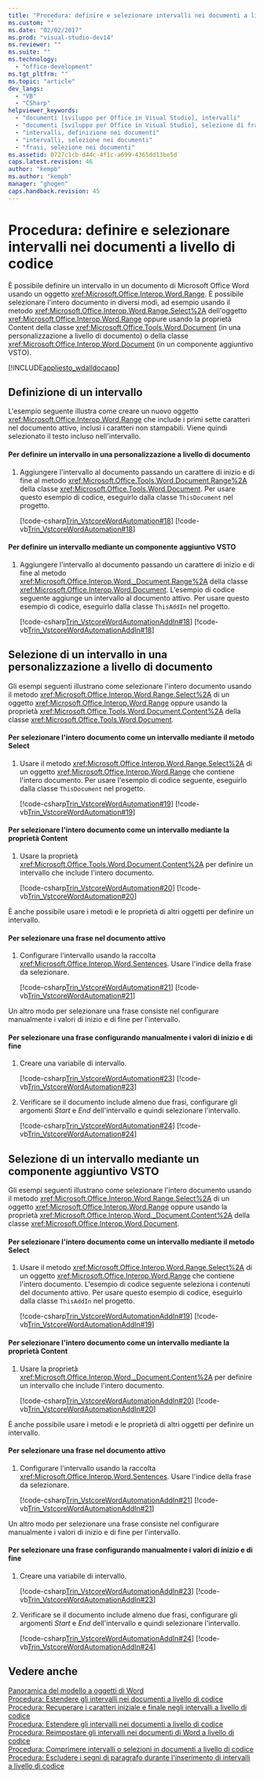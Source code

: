 ```yaml
---
title: "Procedura: definire e selezionare intervalli nei documenti a livello di codice | Microsoft Docs"
ms.custom: ""
ms.date: "02/02/2017"
ms.prod: "visual-studio-dev14"
ms.reviewer: ""
ms.suite: ""
ms.technology: 
  - "office-development"
ms.tgt_pltfrm: ""
ms.topic: "article"
dev_langs: 
  - "VB"
  - "CSharp"
helpviewer_keywords: 
  - "documenti [sviluppo per Office in Visual Studio], intervalli"
  - "documenti [sviluppo per Office in Visual Studio], selezione di frasi"
  - "intervalli, definizione nei documenti"
  - "intervalli, selezione nei documenti"
  - "frasi, selezione nei documenti"
ms.assetid: 0727c1cb-d44c-4f1c-a699-4365dd13be5d
caps.latest.revision: 46
author: "kempb"
ms.author: "kempb"
manager: "ghogen"
caps.handback.revision: 45
---
```

# Procedura: definire e selezionare intervalli nei documenti a livello di codice
  È possibile definire un intervallo in un documento di Microsoft Office Word usando un oggetto <xref:Microsoft.Office.Interop.Word.Range>.  È possibile selezionare l'intero documento in diversi modi, ad esempio usando il metodo <xref:Microsoft.Office.Interop.Word.Range.Select%2A> dell'oggetto <xref:Microsoft.Office.Interop.Word.Range> oppure usando la proprietà Content della classe <xref:Microsoft.Office.Tools.Word.Document> \(in una personalizzazione a livello di documento\) o della classe <xref:Microsoft.Office.Interop.Word.Document> \(in un componente aggiuntivo VSTO\).  
  
 [!INCLUDE[appliesto_wdalldocapp](../vsto/includes/appliesto-wdalldocapp-md.md)]  
  
## Definizione di un intervallo  
 L'esempio seguente illustra come creare un nuovo oggetto <xref:Microsoft.Office.Interop.Word.Range> che include i primi sette caratteri nel documento attivo, inclusi i caratteri non stampabili.  Viene quindi selezionato il testo incluso nell'intervallo.  
  
#### Per definire un intervallo in una personalizzazione a livello di documento  
  
1.  Aggiungere l'intervallo al documento passando un carattere di inizio e di fine al metodo <xref:Microsoft.Office.Tools.Word.Document.Range%2A> della classe <xref:Microsoft.Office.Tools.Word.Document>.  Per usare questo esempio di codice, eseguirlo dalla classe `ThisDocument` nel progetto.  
  
     [!code-csharp[Trin_VstcoreWordAutomation#18](../snippets/csharp/VS_Snippets_OfficeSP/Trin_VstcoreWordAutomation/CS/ThisDocument.cs#18)]
     [!code-vb[Trin_VstcoreWordAutomation#18](../snippets/visualbasic/VS_Snippets_OfficeSP/Trin_VstcoreWordAutomation/VB/ThisDocument.vb#18)]  
  
#### Per definire un intervallo mediante un componente aggiuntivo VSTO  
  
1.  Aggiungere l'intervallo al documento passando un carattere di inizio e di fine al metodo <xref:Microsoft.Office.Interop.Word._Document.Range%2A> della classe <xref:Microsoft.Office.Interop.Word.Document>.  L'esempio di codice seguente aggiunge un intervallo al documento attivo.  Per usare questo esempio di codice, eseguirlo dalla classe `ThisAddIn` nel progetto.  
  
     [!code-csharp[Trin_VstcoreWordAutomationAddIn#18](../snippets/csharp/VS_Snippets_OfficeSP/Trin_VstcoreWordAutomationAddIn/CS/ThisAddIn.cs#18)]
     [!code-vb[Trin_VstcoreWordAutomationAddIn#18](../snippets/visualbasic/VS_Snippets_OfficeSP/Trin_VstcoreWordAutomationAddIn/VB/ThisAddIn.vb#18)]  
  
## Selezione di un intervallo in una personalizzazione a livello di documento  
 Gli esempi seguenti illustrano come selezionare l'intero documento usando il metodo <xref:Microsoft.Office.Interop.Word.Range.Select%2A> di un oggetto <xref:Microsoft.Office.Interop.Word.Range> oppure usando la proprietà <xref:Microsoft.Office.Tools.Word.Document.Content%2A> della classe <xref:Microsoft.Office.Tools.Word.Document>.  
  
#### Per selezionare l'intero documento come un intervallo mediante il metodo Select  
  
1.  Usare il metodo <xref:Microsoft.Office.Interop.Word.Range.Select%2A> di un oggetto <xref:Microsoft.Office.Interop.Word.Range> che contiene l'intero documento.  Per usare l'esempio di codice seguente, eseguirlo dalla classe `ThisDocument` nel progetto.  
  
     [!code-csharp[Trin_VstcoreWordAutomation#19](../snippets/csharp/VS_Snippets_OfficeSP/Trin_VstcoreWordAutomation/CS/ThisDocument.cs#19)]
     [!code-vb[Trin_VstcoreWordAutomation#19](../snippets/visualbasic/VS_Snippets_OfficeSP/Trin_VstcoreWordAutomation/VB/ThisDocument.vb#19)]  
  
#### Per selezionare l'intero documento come un intervallo mediante la proprietà Content  
  
1.  Usare la proprietà <xref:Microsoft.Office.Tools.Word.Document.Content%2A> per definire un intervallo che include l'intero documento.  
  
     [!code-csharp[Trin_VstcoreWordAutomation#20](../snippets/csharp/VS_Snippets_OfficeSP/Trin_VstcoreWordAutomation/CS/ThisDocument.cs#20)]
     [!code-vb[Trin_VstcoreWordAutomation#20](../snippets/visualbasic/VS_Snippets_OfficeSP/Trin_VstcoreWordAutomation/VB/ThisDocument.vb#20)]  
  
 È anche possibile usare i metodi e le proprietà di altri oggetti per definire un intervallo.  
  
#### Per selezionare una frase nel documento attivo  
  
1.  Configurare l'intervallo usando la raccolta <xref:Microsoft.Office.Interop.Word.Sentences>.  Usare l'indice della frase da selezionare.  
  
     [!code-csharp[Trin_VstcoreWordAutomation#21](../snippets/csharp/VS_Snippets_OfficeSP/Trin_VstcoreWordAutomation/CS/ThisDocument.cs#21)]
     [!code-vb[Trin_VstcoreWordAutomation#21](../snippets/visualbasic/VS_Snippets_OfficeSP/Trin_VstcoreWordAutomation/VB/ThisDocument.vb#21)]  
  
 Un altro modo per selezionare una frase consiste nel configurare manualmente i valori di inizio e di fine per l'intervallo.  
  
#### Per selezionare una frase configurando manualmente i valori di inizio e di fine  
  
1.  Creare una variabile di intervallo.  
  
     [!code-csharp[Trin_VstcoreWordAutomation#23](../snippets/csharp/VS_Snippets_OfficeSP/Trin_VstcoreWordAutomation/CS/ThisDocument.cs#23)]
     [!code-vb[Trin_VstcoreWordAutomation#23](../snippets/visualbasic/VS_Snippets_OfficeSP/Trin_VstcoreWordAutomation/VB/ThisDocument.vb#23)]  
  
2.  Verificare se il documento include almeno due frasi, configurare gli argomenti *Start* e *End* dell'intervallo e quindi selezionare l'intervallo.  
  
     [!code-csharp[Trin_VstcoreWordAutomation#24](../snippets/csharp/VS_Snippets_OfficeSP/Trin_VstcoreWordAutomation/CS/ThisDocument.cs#24)]
     [!code-vb[Trin_VstcoreWordAutomation#24](../snippets/visualbasic/VS_Snippets_OfficeSP/Trin_VstcoreWordAutomation/VB/ThisDocument.vb#24)]  
  
## Selezione di un intervallo mediante un componente aggiuntivo VSTO  
 Gli esempi seguenti illustrano come selezionare l'intero documento usando il metodo <xref:Microsoft.Office.Interop.Word.Range.Select%2A> di un oggetto <xref:Microsoft.Office.Interop.Word.Range> oppure usando la proprietà <xref:Microsoft.Office.Interop.Word._Document.Content%2A> della classe <xref:Microsoft.Office.Interop.Word.Document>.  
  
#### Per selezionare l'intero documento come un intervallo mediante il metodo Select  
  
1.  Usare il metodo <xref:Microsoft.Office.Interop.Word.Range.Select%2A> di un oggetto <xref:Microsoft.Office.Interop.Word.Range> che contiene l'intero documento.  L'esempio di codice seguente seleziona i contenuti del documento attivo.  Per usare questo esempio di codice, eseguirlo dalla classe `ThisAddIn` nel progetto.  
  
     [!code-csharp[Trin_VstcoreWordAutomationAddIn#19](../snippets/csharp/VS_Snippets_OfficeSP/Trin_VstcoreWordAutomationAddIn/CS/ThisAddIn.cs#19)]
     [!code-vb[Trin_VstcoreWordAutomationAddIn#19](../snippets/visualbasic/VS_Snippets_OfficeSP/Trin_VstcoreWordAutomationAddIn/VB/ThisAddIn.vb#19)]  
  
#### Per selezionare l'intero documento come un intervallo mediante la proprietà Content  
  
1.  Usare la proprietà <xref:Microsoft.Office.Interop.Word._Document.Content%2A> per definire un intervallo che include l'intero documento.  
  
     [!code-csharp[Trin_VstcoreWordAutomationAddIn#20](../snippets/csharp/VS_Snippets_OfficeSP/Trin_VstcoreWordAutomationAddIn/CS/ThisAddIn.cs#20)]
     [!code-vb[Trin_VstcoreWordAutomationAddIn#20](../snippets/visualbasic/VS_Snippets_OfficeSP/Trin_VstcoreWordAutomationAddIn/VB/ThisAddIn.vb#20)]  
  
 È anche possibile usare i metodi e le proprietà di altri oggetti per definire un intervallo.  
  
#### Per selezionare una frase nel documento attivo  
  
1.  Configurare l'intervallo usando la raccolta <xref:Microsoft.Office.Interop.Word.Sentences>.  Usare l'indice della frase da selezionare.  
  
     [!code-csharp[Trin_VstcoreWordAutomationAddIn#21](../snippets/csharp/VS_Snippets_OfficeSP/Trin_VstcoreWordAutomationAddIn/CS/ThisAddIn.cs#21)]
     [!code-vb[Trin_VstcoreWordAutomationAddIn#21](../snippets/visualbasic/VS_Snippets_OfficeSP/Trin_VstcoreWordAutomationAddIn/VB/ThisAddIn.vb#21)]  
  
 Un altro modo per selezionare una frase consiste nel configurare manualmente i valori di inizio e di fine per l'intervallo.  
  
#### Per selezionare una frase configurando manualmente i valori di inizio e di fine  
  
1.  Creare una variabile di intervallo.  
  
     [!code-csharp[Trin_VstcoreWordAutomationAddIn#23](../snippets/csharp/VS_Snippets_OfficeSP/Trin_VstcoreWordAutomationAddIn/CS/ThisAddIn.cs#23)]
     [!code-vb[Trin_VstcoreWordAutomationAddIn#23](../snippets/visualbasic/VS_Snippets_OfficeSP/Trin_VstcoreWordAutomationAddIn/VB/ThisAddIn.vb#23)]  
  
2.  Verificare se il documento include almeno due frasi, configurare gli argomenti *Start* e *End* dell'intervallo e quindi selezionare l'intervallo.  
  
     [!code-csharp[Trin_VstcoreWordAutomationAddIn#24](../snippets/csharp/VS_Snippets_OfficeSP/Trin_VstcoreWordAutomationAddIn/CS/ThisAddIn.cs#24)]
     [!code-vb[Trin_VstcoreWordAutomationAddIn#24](../snippets/visualbasic/VS_Snippets_OfficeSP/Trin_VstcoreWordAutomationAddIn/VB/ThisAddIn.vb#24)]  
  
## Vedere anche  
 [Panoramica del modello a oggetti di Word](../vsto/word-object-model-overview.md)   
 [Procedura: Estendere gli intervalli nei documenti a livello di codice](../vsto/how-to-programmatically-extend-ranges-in-documents.md)   
 [Procedura: Recuperare i caratteri iniziale e finale negli intervalli a livello di codice](../vsto/how-to-programmatically-retrieve-start-and-end-characters-in-ranges.md)   
 [Procedura: Estendere gli intervalli nei documenti a livello di codice](../vsto/how-to-programmatically-extend-ranges-in-documents.md)   
 [Procedura: Reimpostare gli intervalli nei documenti di Word a livello di codice](../vsto/how-to-programmatically-reset-ranges-in-word-documents.md)   
 [Procedura: Comprimere intervalli o selezioni in documenti a livello di codice](../vsto/how-to-programmatically-collapse-ranges-or-selections-in-documents.md)   
 [Procedura: Escludere i segni di paragrafo durante l'inserimento di intervalli a livello di codice](../vsto/how-to-programmatically-exclude-paragraph-marks-when-creating-ranges.md)  
  
  